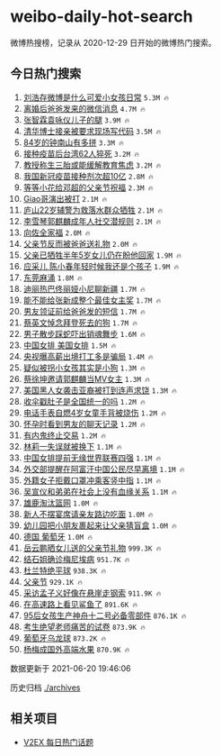 # weibo-daily-hot-search

微博热搜榜，记录从 2020-12-29 日开始的微博热门搜索。

## 今日热门搜索

<!-- BEGIN -->

1. [刘浩存微博是什么可爱小女孩日常](https://s.weibo.com/weibo?q=%23%E5%88%98%E6%B5%A9%E5%AD%98%E5%BE%AE%E5%8D%9A%E6%98%AF%E4%BB%80%E4%B9%88%E5%8F%AF%E7%88%B1%E5%B0%8F%E5%A5%B3%E5%AD%A9%E6%97%A5%E5%B8%B8%23&Refer=top) `5.3M 🔥`
1. [离婚后爸爸发来的微信消息](https://s.weibo.com/weibo?q=%23%E7%A6%BB%E5%A9%9A%E5%90%8E%E7%88%B8%E7%88%B8%E5%8F%91%E6%9D%A5%E7%9A%84%E5%BE%AE%E4%BF%A1%E6%B6%88%E6%81%AF%23&Refer=top) `4.7M 🔥`
1. [张智霖袁咏仪儿子的腿](https://s.weibo.com/weibo?q=%23%E5%BC%A0%E6%99%BA%E9%9C%96%E8%A2%81%E5%92%8F%E4%BB%AA%E5%84%BF%E5%AD%90%E7%9A%84%E8%85%BF%23&Refer=top) `3.9M 🔥`
1. [清华博士接亲被要求现场写代码](https://s.weibo.com/weibo?q=%23%E6%B8%85%E5%8D%8E%E5%8D%9A%E5%A3%AB%E6%8E%A5%E4%BA%B2%E8%A2%AB%E8%A6%81%E6%B1%82%E7%8E%B0%E5%9C%BA%E5%86%99%E4%BB%A3%E7%A0%81%23&Refer=top) `3.5M 🔥`
1. [84岁的钟南山有多拼](https://s.weibo.com/weibo?q=%2384%E5%B2%81%E7%9A%84%E9%92%9F%E5%8D%97%E5%B1%B1%E6%9C%89%E5%A4%9A%E6%8B%BC%23&Refer=top) `3.3M 🔥`
1. [接种疫苗后台湾62人猝死](https://s.weibo.com/weibo?q=%23%E6%8E%A5%E7%A7%8D%E7%96%AB%E8%8B%97%E5%90%8E%E5%8F%B0%E6%B9%BE62%E4%BA%BA%E7%8C%9D%E6%AD%BB%23&Refer=top) `3.2M 🔥`
1. [教授称生三胎或能缓解教育焦虑](https://s.weibo.com/weibo?q=%23%E6%95%99%E6%8E%88%E7%A7%B0%E7%94%9F%E4%B8%89%E8%83%8E%E6%88%96%E8%83%BD%E7%BC%93%E8%A7%A3%E6%95%99%E8%82%B2%E7%84%A6%E8%99%91%23&Refer=top) `3.2M 🔥`
1. [我国新冠疫苗接种剂次超10亿](https://s.weibo.com/weibo?q=%23%E6%88%91%E5%9B%BD%E6%96%B0%E5%86%A0%E7%96%AB%E8%8B%97%E6%8E%A5%E7%A7%8D%E5%89%82%E6%AC%A1%E8%B6%8510%E4%BA%BF%23&Refer=top) `2.8M 🔥`
1. [等等小花给邓超的父亲节祝福](https://s.weibo.com/weibo?q=%23%E7%AD%89%E7%AD%89%E5%B0%8F%E8%8A%B1%E7%BB%99%E9%82%93%E8%B6%85%E7%9A%84%E7%88%B6%E4%BA%B2%E8%8A%82%E7%A5%9D%E7%A6%8F%23&Refer=top) `2.3M 🔥`
1. [Giao哥演出被打](https://s.weibo.com/weibo?q=%23Giao%E5%93%A5%E6%BC%94%E5%87%BA%E8%A2%AB%E6%89%93%23&Refer=top) `2.1M 🔥`
1. [庐山22岁辅警为救落水群众牺牲](https://s.weibo.com/weibo?q=%23%E5%BA%90%E5%B1%B122%E5%B2%81%E8%BE%85%E8%AD%A6%E4%B8%BA%E6%95%91%E8%90%BD%E6%B0%B4%E7%BE%A4%E4%BC%97%E7%89%BA%E7%89%B2%23&Refer=top) `2.1M 🔥`
1. [李雪琴郭麒麟成年人社交潜规则](https://s.weibo.com/weibo?q=%23%E6%9D%8E%E9%9B%AA%E7%90%B4%E9%83%AD%E9%BA%92%E9%BA%9F%E6%88%90%E5%B9%B4%E4%BA%BA%E7%A4%BE%E4%BA%A4%E6%BD%9C%E8%A7%84%E5%88%99%23&Refer=top) `2.1M 🔥`
1. [向佐全家福](https://s.weibo.com/weibo?q=%23%E5%90%91%E4%BD%90%E5%85%A8%E5%AE%B6%E7%A6%8F%23&Refer=top) `2.0M 🔥`
1. [父亲节反而被爸爸送礼物](https://s.weibo.com/weibo?q=%23%E7%88%B6%E4%BA%B2%E8%8A%82%E5%8F%8D%E8%80%8C%E8%A2%AB%E7%88%B8%E7%88%B8%E9%80%81%E7%A4%BC%E7%89%A9%23&Refer=top) `2.0M 🔥`
1. [父亲已牺牲半年5岁女儿仍在盼他回家](https://s.weibo.com/weibo?q=%23%E7%88%B6%E4%BA%B2%E5%B7%B2%E7%89%BA%E7%89%B2%E5%8D%8A%E5%B9%B45%E5%B2%81%E5%A5%B3%E5%84%BF%E4%BB%8D%E5%9C%A8%E7%9B%BC%E4%BB%96%E5%9B%9E%E5%AE%B6%23&Refer=top) `1.9M 🔥`
1. [应采儿 陈小春年轻时候我还是个孩子](https://s.weibo.com/weibo?q=%E5%BA%94%E9%87%87%E5%84%BF%20%E9%99%88%E5%B0%8F%E6%98%A5%E5%B9%B4%E8%BD%BB%E6%97%B6%E5%80%99%E6%88%91%E8%BF%98%E6%98%AF%E4%B8%AA%E5%AD%A9%E5%AD%90&Refer=top) `1.9M 🔥`
1. [东莞麻涌](https://s.weibo.com/weibo?q=%E4%B8%9C%E8%8E%9E%E9%BA%BB%E6%B6%8C&Refer=top) `1.8M 🔥`
1. [迪丽热巴佟丽娅小尼聊新疆](https://s.weibo.com/weibo?q=%23%E8%BF%AA%E4%B8%BD%E7%83%AD%E5%B7%B4%E4%BD%9F%E4%B8%BD%E5%A8%85%E5%B0%8F%E5%B0%BC%E8%81%8A%E6%96%B0%E7%96%86%23&Refer=top) `1.7M 🔥`
1. [能不能给张新成整个最佳女主奖](https://s.weibo.com/weibo?q=%23%E8%83%BD%E4%B8%8D%E8%83%BD%E7%BB%99%E5%BC%A0%E6%96%B0%E6%88%90%E6%95%B4%E4%B8%AA%E6%9C%80%E4%BD%B3%E5%A5%B3%E4%B8%BB%E5%A5%96%23&Refer=top) `1.7M 🔥`
1. [男友领证前给爸爸发的短信](https://s.weibo.com/weibo?q=%23%E7%94%B7%E5%8F%8B%E9%A2%86%E8%AF%81%E5%89%8D%E7%BB%99%E7%88%B8%E7%88%B8%E5%8F%91%E7%9A%84%E7%9F%AD%E4%BF%A1%23&Refer=top) `1.7M 🔥`
1. [蔡英文悼念拜登死去的狗](https://s.weibo.com/weibo?q=%23%E8%94%A1%E8%8B%B1%E6%96%87%E6%82%BC%E5%BF%B5%E6%8B%9C%E7%99%BB%E6%AD%BB%E5%8E%BB%E7%9A%84%E7%8B%97%23&Refer=top) `1.7M 🔥`
1. [男子散步踩蛇吓出销魂舞步](https://s.weibo.com/weibo?q=%23%E7%94%B7%E5%AD%90%E6%95%A3%E6%AD%A5%E8%B8%A9%E8%9B%87%E5%90%93%E5%87%BA%E9%94%80%E9%AD%82%E8%88%9E%E6%AD%A5%23&Refer=top) `1.6M 🔥`
1. [中国女排 美国女排](https://s.weibo.com/weibo?q=%E4%B8%AD%E5%9B%BD%E5%A5%B3%E6%8E%92%20%E7%BE%8E%E5%9B%BD%E5%A5%B3%E6%8E%92&Refer=top) `1.5M 🔥`
1. [央视曝高薪出境打工多是骗局](https://s.weibo.com/weibo?q=%23%E5%A4%AE%E8%A7%86%E6%9B%9D%E9%AB%98%E8%96%AA%E5%87%BA%E5%A2%83%E6%89%93%E5%B7%A5%E5%A4%9A%E6%98%AF%E9%AA%97%E5%B1%80%23&Refer=top) `1.4M 🔥`
1. [疑似被拐小女孩其实是小狗](https://s.weibo.com/weibo?q=%23%E7%96%91%E4%BC%BC%E8%A2%AB%E6%8B%90%E5%B0%8F%E5%A5%B3%E5%AD%A9%E5%85%B6%E5%AE%9E%E6%98%AF%E5%B0%8F%E7%8B%97%23&Refer=top) `1.3M 🔥`
1. [蔡徐坤邀请郭麒麟当MV女主](https://s.weibo.com/weibo?q=%23%E8%94%A1%E5%BE%90%E5%9D%A4%E9%82%80%E8%AF%B7%E9%83%AD%E9%BA%92%E9%BA%9F%E5%BD%93MV%E5%A5%B3%E4%B8%BB%23&Refer=top) `1.3M 🔥`
1. [美国黑人女袭击亚裔被打到连声求饶](https://s.weibo.com/weibo?q=%23%E7%BE%8E%E5%9B%BD%E9%BB%91%E4%BA%BA%E5%A5%B3%E8%A2%AD%E5%87%BB%E4%BA%9A%E8%A3%94%E8%A2%AB%E6%89%93%E5%88%B0%E8%BF%9E%E5%A3%B0%E6%B1%82%E9%A5%B6%23&Refer=top) `1.3M 🔥`
1. [收伞戳肚子是全国统一的吗](https://s.weibo.com/weibo?q=%23%E6%94%B6%E4%BC%9E%E6%88%B3%E8%82%9A%E5%AD%90%E6%98%AF%E5%85%A8%E5%9B%BD%E7%BB%9F%E4%B8%80%E7%9A%84%E5%90%97%23&Refer=top) `1.2M 🔥`
1. [电话手表自燃4岁女童手背被烧伤](https://s.weibo.com/weibo?q=%23%E7%94%B5%E8%AF%9D%E6%89%8B%E8%A1%A8%E8%87%AA%E7%87%834%E5%B2%81%E5%A5%B3%E7%AB%A5%E6%89%8B%E8%83%8C%E8%A2%AB%E7%83%A7%E4%BC%A4%23&Refer=top) `1.2M 🔥`
1. [怀孕时看到男友的聊天记录](https://s.weibo.com/weibo?q=%23%E6%80%80%E5%AD%95%E6%97%B6%E7%9C%8B%E5%88%B0%E7%94%B7%E5%8F%8B%E7%9A%84%E8%81%8A%E5%A4%A9%E8%AE%B0%E5%BD%95%23&Refer=top) `1.2M 🔥`
1. [有内鬼终止交易](https://s.weibo.com/weibo?q=%23%E6%9C%89%E5%86%85%E9%AC%BC%E7%BB%88%E6%AD%A2%E4%BA%A4%E6%98%93%23&Refer=top) `1.2M 🔥`
1. [林莉一失误就被换下](https://s.weibo.com/weibo?q=%23%E6%9E%97%E8%8E%89%E4%B8%80%E5%A4%B1%E8%AF%AF%E5%B0%B1%E8%A2%AB%E6%8D%A2%E4%B8%8B%23&Refer=top) `1.1M 🔥`
1. [中国女排提前无缘世界联赛四强](https://s.weibo.com/weibo?q=%23%E4%B8%AD%E5%9B%BD%E5%A5%B3%E6%8E%92%E6%8F%90%E5%89%8D%E6%97%A0%E7%BC%98%E4%B8%96%E7%95%8C%E8%81%94%E8%B5%9B%E5%9B%9B%E5%BC%BA%23&Refer=top) `1.1M 🔥`
1. [外交部提醒在阿富汗中国公民尽早离境](https://s.weibo.com/weibo?q=%23%E5%A4%96%E4%BA%A4%E9%83%A8%E6%8F%90%E9%86%92%E5%9C%A8%E9%98%BF%E5%AF%8C%E6%B1%97%E4%B8%AD%E5%9B%BD%E5%85%AC%E6%B0%91%E5%B0%BD%E6%97%A9%E7%A6%BB%E5%A2%83%23&Refer=top) `1.1M 🔥`
1. [外籍女子拒戴口罩冲乘客竖中指](https://s.weibo.com/weibo?q=%23%E5%A4%96%E7%B1%8D%E5%A5%B3%E5%AD%90%E6%8B%92%E6%88%B4%E5%8F%A3%E7%BD%A9%E5%86%B2%E4%B9%98%E5%AE%A2%E7%AB%96%E4%B8%AD%E6%8C%87%23&Refer=top) `1.1M 🔥`
1. [吴宣仪和弟弟在社会上没有血缘关系](https://s.weibo.com/weibo?q=%23%E5%90%B4%E5%AE%A3%E4%BB%AA%E5%92%8C%E5%BC%9F%E5%BC%9F%E5%9C%A8%E7%A4%BE%E4%BC%9A%E4%B8%8A%E6%B2%A1%E6%9C%89%E8%A1%80%E7%BC%98%E5%85%B3%E7%B3%BB%23&Refer=top) `1.1M 🔥`
1. [雄鹿淘汰篮网](https://s.weibo.com/weibo?q=%23%E9%9B%84%E9%B9%BF%E6%B7%98%E6%B1%B0%E7%AF%AE%E7%BD%91%23&Refer=top) `1.0M 🔥`
1. [新人不摆宴席请亲友路边吃面](https://s.weibo.com/weibo?q=%23%E6%96%B0%E4%BA%BA%E4%B8%8D%E6%91%86%E5%AE%B4%E5%B8%AD%E8%AF%B7%E4%BA%B2%E5%8F%8B%E8%B7%AF%E8%BE%B9%E5%90%83%E9%9D%A2%23&Refer=top) `1.0M 🔥`
1. [幼儿园把小朋友裹起来让父亲猜盲盒](https://s.weibo.com/weibo?q=%23%E5%B9%BC%E5%84%BF%E5%9B%AD%E6%8A%8A%E5%B0%8F%E6%9C%8B%E5%8F%8B%E8%A3%B9%E8%B5%B7%E6%9D%A5%E8%AE%A9%E7%88%B6%E4%BA%B2%E7%8C%9C%E7%9B%B2%E7%9B%92%23&Refer=top) `1.0M 🔥`
1. [德国 葡萄牙](https://s.weibo.com/weibo?q=%E5%BE%B7%E5%9B%BD%20%E8%91%A1%E8%90%84%E7%89%99&Refer=top) `1.0M 🔥`
1. [岳云鹏晒女儿送的父亲节礼物](https://s.weibo.com/weibo?q=%23%E5%B2%B3%E4%BA%91%E9%B9%8F%E6%99%92%E5%A5%B3%E5%84%BF%E9%80%81%E7%9A%84%E7%88%B6%E4%BA%B2%E8%8A%82%E7%A4%BC%E7%89%A9%23&Refer=top) `999.3K 🔥`
1. [结石姐确诊梅尼埃病](https://s.weibo.com/weibo?q=%23%E7%BB%93%E7%9F%B3%E5%A7%90%E7%A1%AE%E8%AF%8A%E6%A2%85%E5%B0%BC%E5%9F%83%E7%97%85%23&Refer=top) `951.7K 🔥`
1. [杜兰特绝平球](https://s.weibo.com/weibo?q=%23%E6%9D%9C%E5%85%B0%E7%89%B9%E7%BB%9D%E5%B9%B3%E7%90%83%23&Refer=top) `938.3K 🔥`
1. [父亲节](https://s.weibo.com/weibo?q=%E7%88%B6%E4%BA%B2%E8%8A%82&Refer=top) `929.1K 🔥`
1. [采访孟子义好像在悬崖走钢索](https://s.weibo.com/weibo?q=%23%E9%87%87%E8%AE%BF%E5%AD%9F%E5%AD%90%E4%B9%89%E5%A5%BD%E5%83%8F%E5%9C%A8%E6%82%AC%E5%B4%96%E8%B5%B0%E9%92%A2%E7%B4%A2%23&Refer=top) `911.9K 🔥`
1. [在高速路上看见鲨鱼了](https://s.weibo.com/weibo?q=%23%E5%9C%A8%E9%AB%98%E9%80%9F%E8%B7%AF%E4%B8%8A%E7%9C%8B%E8%A7%81%E9%B2%A8%E9%B1%BC%E4%BA%86%23&Refer=top) `891.6K 🔥`
1. [95后女孩生产神舟十二号必备零部件](https://s.weibo.com/weibo?q=%2395%E5%90%8E%E5%A5%B3%E5%AD%A9%E7%94%9F%E4%BA%A7%E7%A5%9E%E8%88%9F%E5%8D%81%E4%BA%8C%E5%8F%B7%E5%BF%85%E5%A4%87%E9%9B%B6%E9%83%A8%E4%BB%B6%23&Refer=top) `876.1K 🔥`
1. [考生绝望老师痛苦的试卷](https://s.weibo.com/weibo?q=%23%E8%80%83%E7%94%9F%E7%BB%9D%E6%9C%9B%E8%80%81%E5%B8%88%E7%97%9B%E8%8B%A6%E7%9A%84%E8%AF%95%E5%8D%B7%23&Refer=top) `873.9K 🔥`
1. [葡萄牙乌龙球](https://s.weibo.com/weibo?q=%E8%91%A1%E8%90%84%E7%89%99%E4%B9%8C%E9%BE%99%E7%90%83&Refer=top) `873.2K 🔥`
1. [杨梅成国外高端水果](https://s.weibo.com/weibo?q=%23%E6%9D%A8%E6%A2%85%E6%88%90%E5%9B%BD%E5%A4%96%E9%AB%98%E7%AB%AF%E6%B0%B4%E6%9E%9C%23&Refer=top) `870.9K 🔥`

数据更新于 2021-06-20 19:46:06

<!-- END -->

历史归档 [./archives](./archives)

## 相关项目

- [V2EX 每日热门话题](https://github.com/boojack/v2ex-daily-hot-topic)
